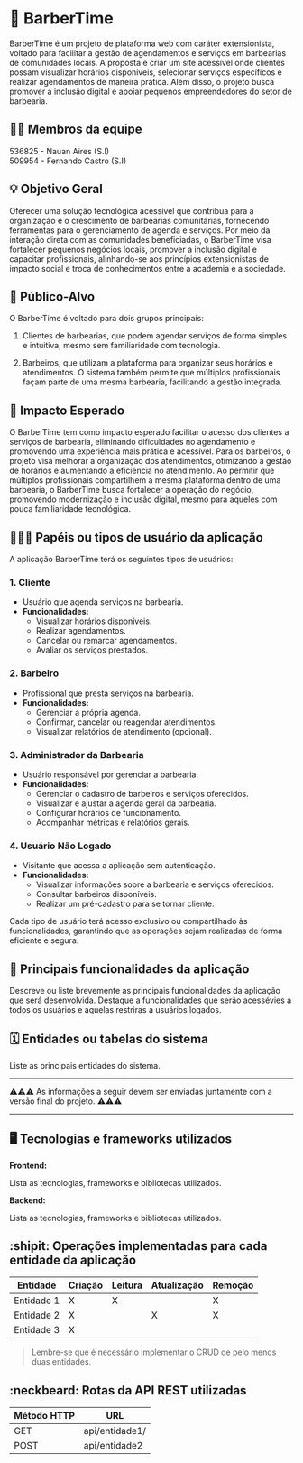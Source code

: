 # :checkered_flag: BarberTime

BarberTime é um projeto de plataforma web com caráter extensionista, voltado para facilitar a gestão de agendamentos e serviços em barbearias de comunidades locais. A proposta é criar um site acessível onde clientes possam visualizar horários disponíveis, selecionar serviços específicos e realizar agendamentos de maneira prática. Além disso, o projeto busca promover a inclusão digital e apoiar pequenos empreendedores do setor de barbearia.

## :technologist: Membros da equipe

536825 - Nauan Aires (S.I)  
509954 - Fernando Castro (S.I)

## :bulb: Objetivo Geral

Oferecer uma solução tecnológica acessível que contribua para a organização e o crescimento de barbearias comunitárias, fornecendo ferramentas para o gerenciamento de agenda e serviços. Por meio da interação direta com as comunidades beneficiadas, o BarberTime visa fortalecer pequenos negócios locais, promover a inclusão digital e capacitar profissionais, alinhando-se aos princípios extensionistas de impacto social e troca de conhecimentos entre a academia e a sociedade.

## :eyes: Público-Alvo

O BarberTime é voltado para dois grupos principais:

1. Clientes de barbearias, que podem agendar serviços de forma simples e intuitiva, mesmo sem familiaridade com tecnologia.

2. Barbeiros, que utilizam a plataforma para organizar seus horários e atendimentos. O sistema também permite que múltiplos profissionais façam parte de uma mesma barbearia, facilitando a gestão integrada.

## :star2: Impacto Esperado

O BarberTime tem como impacto esperado facilitar o acesso dos clientes a serviços de barbearia, eliminando dificuldades no agendamento e promovendo uma experiência mais prática e acessível. Para os barbeiros, o projeto visa melhorar a organização dos atendimentos, otimizando a gestão de horários e aumentando a eficiência no atendimento. Ao permitir que múltiplos profissionais compartilhem a mesma plataforma dentro de uma barbearia, o BarberTime busca fortalecer a operação do negócio, promovendo modernização e inclusão digital, mesmo para aqueles com pouca familiaridade tecnológica.

## :people_holding_hands: Papéis ou tipos de usuário da aplicação

A aplicação BarberTime terá os seguintes tipos de usuários:  

### 1. **Cliente**  

- Usuário que agenda serviços na barbearia.  
- **Funcionalidades:**  
  - Visualizar horários disponíveis.  
  - Realizar agendamentos.  
  - Cancelar ou remarcar agendamentos.  
  - Avaliar os serviços prestados.  

### 2. **Barbeiro**  

- Profissional que presta serviços na barbearia.  
- **Funcionalidades:**  
  - Gerenciar a própria agenda.  
  - Confirmar, cancelar ou reagendar atendimentos.  
  - Visualizar relatórios de atendimento (opcional).  

### 3. **Administrador da Barbearia**  

- Usuário responsável por gerenciar a barbearia.  
- **Funcionalidades:**  
  - Gerenciar o cadastro de barbeiros e serviços oferecidos.  
  - Visualizar e ajustar a agenda geral da barbearia.  
  - Configurar horários de funcionamento.  
  - Acompanhar métricas e relatórios gerais.  

### 4. **Usuário Não Logado**  

- Visitante que acessa a aplicação sem autenticação.  
- **Funcionalidades:**  
  - Visualizar informações sobre a barbearia e serviços oferecidos.  
  - Consultar barbeiros disponíveis.  
  - Realizar um pré-cadastro para se tornar cliente.  

Cada tipo de usuário terá acesso exclusivo ou compartilhado às funcionalidades, garantindo que as operações sejam realizadas de forma eficiente e segura.

## :triangular_flag_on_post:  Principais funcionalidades da aplicação

Descreve ou liste brevemente as principais funcionalidades da aplicação que será desenvolvida. Destaque a funcionalidades que serão acessévies a todos os usuários e aquelas restriras a usuários logados.

## :spiral_calendar: Entidades ou tabelas do sistema

Liste as principais entidades do sistema.

----

:warning::warning::warning: As informações a seguir devem ser enviadas juntamente com a versão final do projeto. :warning::warning::warning:

----

## :desktop_computer: Tecnologias e frameworks utilizados

**Frontend:**

Lista as tecnologias, frameworks e bibliotecas utilizados.

**Backend:**

Lista as tecnologias, frameworks e bibliotecas utilizados.

## :shipit: Operações implementadas para cada entidade da aplicação

| Entidade| Criação | Leitura | Atualização | Remoção |
| --- | --- | --- | --- | --- |
| Entidade 1 | X |  X  |  | X |
| Entidade 2 | X |    |  X | X |
| Entidade 3 | X |    |  |  |

> Lembre-se que é necessário implementar o CRUD de pelo menos duas entidades.

## :neckbeard: Rotas da API REST utilizadas

| Método HTTP | URL |
| --- | --- |
| GET | api/entidade1/|
| POST | api/entidade2 |
